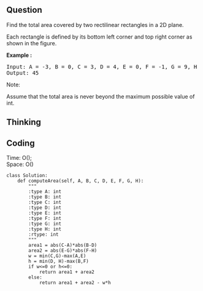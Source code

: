 ## Question
Find the total area covered by two rectilinear rectangles in a 2D plane.<br>

Each rectangle is defined by its bottom left corner and top right corner as shown in the figure.


**Example :**   
<pre>
Input: A = -3, B = 0, C = 3, D = 4, E = 0, F = -1, G = 9, H = 2
Output: 45
</pre>

Note:<br>

Assume that the total area is never beyond the maximum possible value of int.

## Thinking


## Coding
Time: O(); <br>
Space: O()
```python3
class Solution:
    def computeArea(self, A, B, C, D, E, F, G, H):
        """
        :type A: int
        :type B: int
        :type C: int
        :type D: int
        :type E: int
        :type F: int
        :type G: int
        :type H: int
        :rtype: int
        """
        area1 = abs(C-A)*abs(B-D)
        area2 = abs(E-G)*abs(F-H)
        w = min(C,G)-max(A,E)
        h = min(D, H)-max(B,F)
        if w<=0 or h<=0:
            return area1 + area2
        else:
            return area1 + area2 - w*h
```

